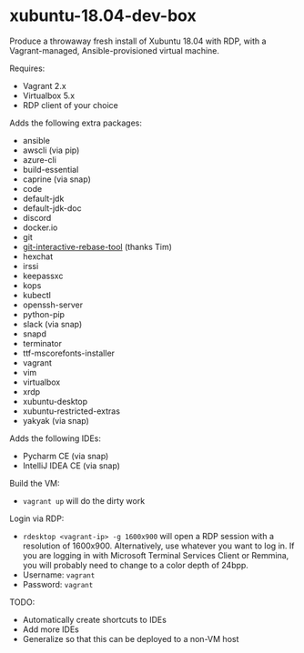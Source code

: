 # xubuntu-18.04-dev-box
Produce a throwaway fresh install of Xubuntu 18.04 with RDP, with a Vagrant-managed, Ansible-provisioned virtual machine.

Requires:
- Vagrant 2.x
- Virtualbox 5.x
- RDP client of your choice

Adds the following extra packages:
- ansible
- awscli (via pip)
- azure-cli
- build-essential
- caprine (via snap)
- code
- default-jdk
- default-jdk-doc
- discord
- docker.io
- git
- [git-interactive-rebase-tool](https://github.com/MitMaro/git-interactive-rebase-tool) (thanks Tim)
- hexchat
- irssi
- keepassxc
- kops
- kubectl
- openssh-server
- python-pip
- slack (via snap)
- snapd
- terminator
- ttf-mscorefonts-installer
- vagrant
- vim
- virtualbox
- xrdp
- xubuntu-desktop
- xubuntu-restricted-extras
- yakyak (via snap)

Adds the following IDEs:
- Pycharm CE (via snap)
- IntelliJ IDEA CE (via snap)

Build the VM:
- `vagrant up` will do the dirty work

Login via RDP:
- `rdesktop <vagrant-ip> -g 1600x900` will open a RDP session with a resolution of 1600x900. Alternatively, use whatever you want to log in. If you are logging in with Microsoft Terminal Services Client or Remmina, you will probably need to change to a color depth of 24bpp.
- Username: `vagrant`
- Password: `vagrant`

TODO:
- Automatically create shortcuts to IDEs
- Add more IDEs
- Generalize so that this can be deployed to a non-VM host
